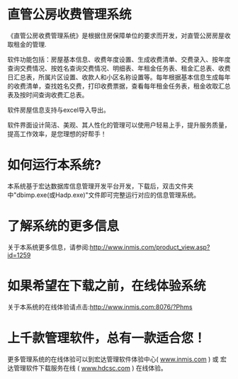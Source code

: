 # 直管公房收费管理系统

《直管公房收费管理系统》是根据住房保障单位的要求而开发，对直管公房房屋收取租金的管理.

软件功能包括：房屋基本信息、收费年度设置、生成收费清单、交费录入、按年度查询交费情况、按姓名查询交费情况、明细表、年租金任务表、租金汇总表、收费日汇总表，所属片区设置、收款人和小区名称设置等。每年根据基本信息生成每年的收费清单，查找姓名交费，打印收费票据，查看每年租金任务表，租金收取汇总表及按时间查询收费汇总表。

软件房屋信息支持与excel导入导出。

软件界面设计简洁、美观、其人性化的管理可以使用户轻易上手，提升服务质量，提高工作效率，是您理想的好帮手！

# 如何运行本系统?

本系统基于宏达数据库信息管理开发平台开发，下载后，双击文件夹中"dbimp.exe(或Hadp.exe)"文件即可完整运行对应的信息管理系统。

# 了解系统的更多信息

关于本系统更多信息，请参阅:http://www.inmis.com/product_view.asp?id=1259

# 如果希望在下载之前，在线体验系统

关于本系统的在线体验请点击:http://www.inmis.com:8076/?Phms

# 上千款管理软件，总有一款适合您！

更多管理系统的在线体验可以到宏达管理软件体验中心( www.inmis.com ) 或 宏达管理软件下载服务在线 ( www.hdcsc.com ) 在线体验。

